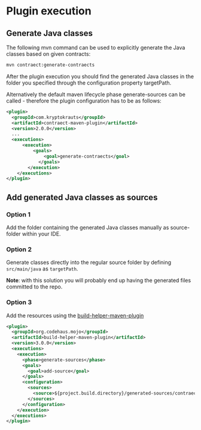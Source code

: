 # Plugin execution
## Generate Java classes
The following mvn command can be used to explicitly generate the Java classes based on given contracts:
```sh
mvn contraect:generate-contraects
```

After the plugin execution you should find the generated Java classes in the folder you specified through the configuration property targetPath.

Alternatively the default maven lifecycle phase generate-sources can be called - therefore the plugin configuration has to be as follows:
```xml
<plugin>
  <groupId>com.kryptokrauts</groupId>
  <artifactId>contraect-maven-plugin</artifactId>
  <version>2.0.0</version>
  ...
  <executions>
	  <execution>
		  <goals>
			  <goal>generate-contraects</goal>
			</goals>
		</execution>
	</executions>
</plugin>
```

## Add generated Java classes as sources
### Option 1
Add the folder containing the generated Java classes manually as source-folder within your IDE.

### Option 2
Generate classes directly into the regular source folder by defining `src/main/java` as `targetPath`.

**Note**: with this solution you will probably end up having the generated files committed to the repo.
### Option 3
Add the resources using the [build-helper-maven-plugin](https://www.mojohaus.org/build-helper-maven-plugin/index.html)
```xml
<plugin>
  <groupId>org.codehaus.mojo</groupId>
  <artifactId>build-helper-maven-plugin</artifactId>
  <version>3.0.0</version>
  <executions>
    <execution>
      <phase>generate-sources</phase>
      <goals>
        <goal>add-source</goal>
      </goals>
      <configuration>
        <sources>
          <source>${project.build.directory}/generated-sources/contraect</source>
        </sources>
      </configuration>
    </execution>
  </executions>
</plugin>
```